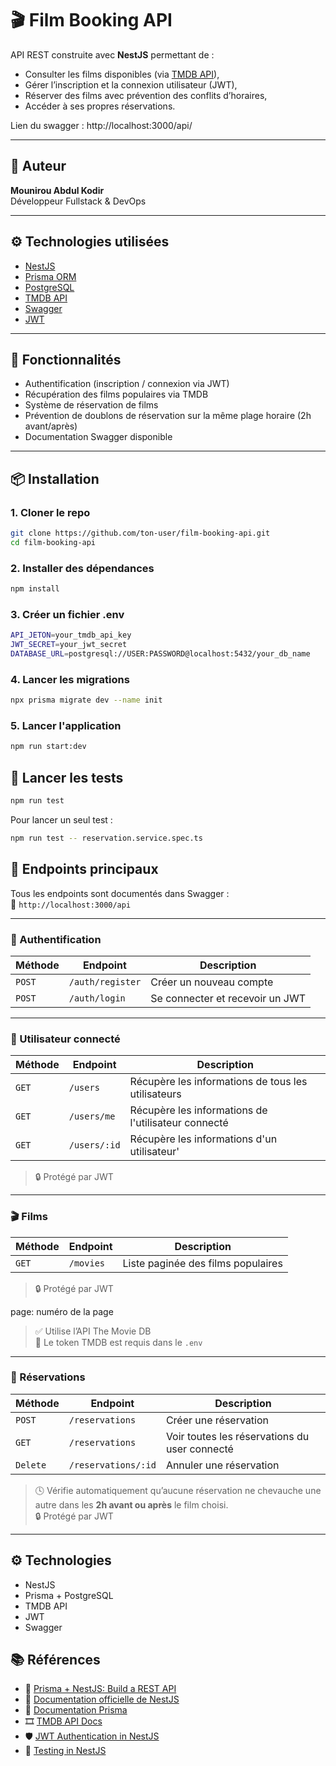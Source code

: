 # 🎬 Film Booking API

API REST construite avec **NestJS** permettant de :
- Consulter les films disponibles (via [TMDB API](https://www.themoviedb.org/)),
- Gérer l’inscription et la connexion utilisateur (JWT),
- Réserver des films avec prévention des conflits d’horaires,
- Accéder à ses propres réservations.

Lien du swagger : http://localhost:3000/api/

---

## 👤 Auteur

**Mounirou Abdul Kodir**  
Développeur Fullstack & DevOps

---

## ⚙️ Technologies utilisées

- [NestJS](https://nestjs.com/)
- [Prisma ORM](https://www.prisma.io/)
- [PostgreSQL](https://www.postgresql.org/)
- [TMDB API](https://www.themoviedb.org/)
- [Swagger](https://swagger.io/)
- [JWT](https://jwt.io/)

---

## 🚀 Fonctionnalités

- Authentification (inscription / connexion via JWT)
- Récupération des films populaires via TMDB
- Système de réservation de films
- Prévention de doublons de réservation sur la même plage horaire (2h avant/après)
- Documentation Swagger disponible

---

## 📦 Installation

### 1. Cloner le repo

```bash
git clone https://github.com/ton-user/film-booking-api.git
cd film-booking-api
```

### 2. Installer des dépendances

```bash
npm install
```

### 3. Créer un fichier .env

```bash
API_JETON=your_tmdb_api_key
JWT_SECRET=your_jwt_secret
DATABASE_URL=postgresql://USER:PASSWORD@localhost:5432/your_db_name
```

### 4. Lancer les migrations

```bash
npx prisma migrate dev --name init
```

### 5. Lancer l'application
```bash
npm run start:dev
```

## 🧪 Lancer les tests

```bash
npm run test
```

Pour lancer un seul test :
```bash
npm run test -- reservation.service.spec.ts
```

## 📮 Endpoints principaux

Tous les endpoints sont documentés dans Swagger :  
📎 `http://localhost:3000/api`

---

### 🔐 Authentification

| Méthode | Endpoint         | Description              |
|---------|------------------|--------------------------|
| `POST`  | `/auth/register` | Créer un nouveau compte |
| `POST`  | `/auth/login`    | Se connecter et recevoir un JWT |

---

### 👤 Utilisateur connecté

| Méthode | Endpoint | Description |
|---------|----------|-------------|
| `GET`   | `/users` | Récupère les informations de tous les utilisateurs |
| `GET`   | `/users/me` | Récupère les informations de l'utilisateur connecté |
| `GET`   | `/users/:id` | Récupère les informations d'un utilisateur'|

> 🔒 Protégé par JWT

---

### 🎬 Films

| Méthode | Endpoint             | Description                                                  |
|---------|----------------------|--------------------------------------------------------------|
| `GET`   | `/movies`            | Liste paginée des films populaires |
> 🔒 Protégé par JWT

page: numéro de la page

> ✅ Utilise l’API The Movie DB  
> 📌 Le token TMDB est requis dans le `.env`

---

### 📆 Réservations

| Méthode | Endpoint              | Description                                  |
|---------|-----------------------|----------------------------------------------|
| `POST`  | `/reservations`       | Créer une réservation                        |
| `GET`   | `/reservations`  | Voir toutes les réservations du user connecté |
| `Delete`   | `/reservations/:id`  | Annuler une réservation |

> 🕓 Vérifie automatiquement qu’aucune réservation ne chevauche une autre dans les **2h avant ou après** le film choisi.  
> 🔒 Protégé par JWT

---

## ⚙️ Technologies

- NestJS
- Prisma + PostgreSQL
- TMDB API
- JWT
- Swagger

## 📚 Références

- 🧬 [Prisma + NestJS: Build a REST API](https://www.prisma.io/blog/nestjs-prisma-rest-api-7D056s1BmOL0)
- 📘 [Documentation officielle de NestJS](https://docs.nestjs.com/)
- 🧾 [Documentation Prisma](https://www.prisma.io/docs)
- 🎞️ [TMDB API Docs](https://developer.themoviedb.org/docs)
- 🛡️ [JWT Authentication in NestJS](https://docs.nestjs.com/security/authentication)
- 🧪 [Testing in NestJS](https://docs.nestjs.com/fundamentals/testing)
